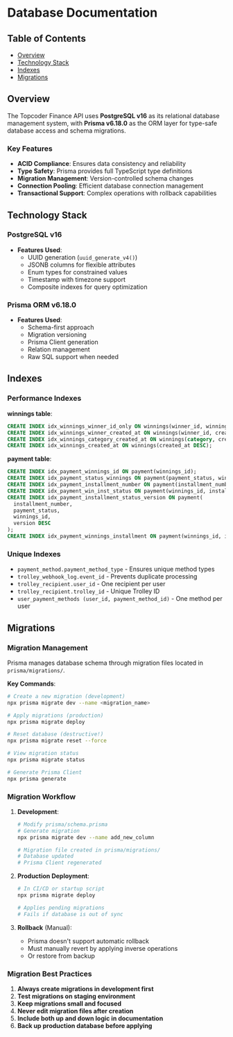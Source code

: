 # Database Documentation

## Table of Contents

- [Overview](#overview)
- [Technology Stack](#technology-stack)
- [Indexes](#indexes)
- [Migrations](#migrations)

## Overview

The Topcoder Finance API uses **PostgreSQL v16** as its relational database management system, with **Prisma v6.18.0** as the ORM layer for type-safe database access and schema migrations.

### Key Features

- **ACID Compliance**: Ensures data consistency and reliability
- **Type Safety**: Prisma provides full TypeScript type definitions
- **Migration Management**: Version-controlled schema changes
- **Connection Pooling**: Efficient database connection management
- **Transactional Support**: Complex operations with rollback capabilities

## Technology Stack

### PostgreSQL v16

- **Features Used**:
  - UUID generation (`uuid_generate_v4()`)
  - JSONB columns for flexible attributes
  - Enum types for constrained values
  - Timestamp with timezone support
  - Composite indexes for query optimization

### Prisma ORM v6.18.0

- **Features Used**:
  - Schema-first approach
  - Migration versioning
  - Prisma Client generation
  - Relation management
  - Raw SQL support when needed

## Indexes

### Performance Indexes

**winnings table**:

```sql
CREATE INDEX idx_winnings_winner_id_only ON winnings(winner_id, winning_id);
CREATE INDEX idx_winnings_winner_created_at ON winnings(winner_id, created_at DESC);
CREATE INDEX idx_winnings_category_created_at ON winnings(category, created_at DESC);
CREATE INDEX idx_winnings_created_at ON winnings(created_at DESC);
```

**payment table**:

```sql
CREATE INDEX idx_payment_winnings_id ON payment(winnings_id);
CREATE INDEX idx_payment_status_winnings ON payment(payment_status, winnings_id);
CREATE INDEX idx_payment_installment_number ON payment(installment_number);
CREATE INDEX idx_payment_win_inst_status ON payment(winnings_id, installment_number, payment_status);
CREATE INDEX idx_payment_installment_status_version ON payment(
  installment_number,
  payment_status,
  winnings_id,
  version DESC
);
CREATE INDEX idx_payment_winnings_installment ON payment(winnings_id, installment_number);
```

### Unique Indexes

- `payment_method.payment_method_type` - Ensures unique method types
- `trolley_webhook_log.event_id` - Prevents duplicate processing
- `trolley_recipient.user_id` - One recipient per user
- `trolley_recipient.trolley_id` - Unique Trolley ID
- `user_payment_methods (user_id, payment_method_id)` - One method per user

## Migrations

### Migration Management

Prisma manages database schema through migration files located in `prisma/migrations/`.

**Key Commands**:

```bash
# Create a new migration (development)
npx prisma migrate dev --name <migration_name>

# Apply migrations (production)
npx prisma migrate deploy

# Reset database (destructive!)
npx prisma migrate reset --force

# View migration status
npx prisma migrate status

# Generate Prisma Client
npx prisma generate
```

### Migration Workflow

1. **Development**:

   ```bash
   # Modify prisma/schema.prisma
   # Generate migration
   npx prisma migrate dev --name add_new_column

   # Migration file created in prisma/migrations/
   # Database updated
   # Prisma Client regenerated
   ```

2. **Production Deployment**:

   ```bash
   # In CI/CD or startup script
   npx prisma migrate deploy

   # Applies pending migrations
   # Fails if database is out of sync
   ```

3. **Rollback** (Manual):
   - Prisma doesn't support automatic rollback
   - Must manually revert by applying inverse operations
   - Or restore from backup

### Migration Best Practices

1. **Always create migrations in development first**
2. **Test migrations on staging environment**
3. **Keep migrations small and focused**
4. **Never edit migration files after creation**
5. **Include both up and down logic in documentation**
6. **Back up production database before applying**
